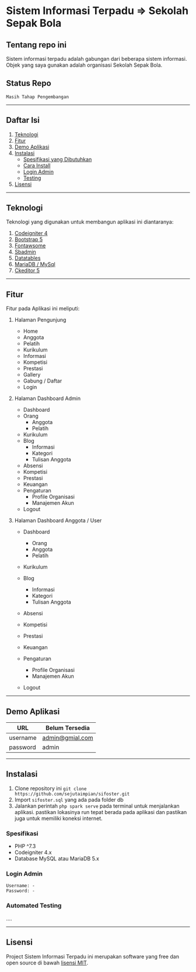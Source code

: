 # Sistem Informasi Terpadu => Sekolah Sepak Bola

## Tentang repo ini

Sistem informasi terpadu adalah gabungan dari beberapa sistem informasi. Objek yang saya gunakan adalah organisasi Sekolah Sepak Bola.

## Status Repo

`Masih Tahap Pengembangan`

<hr>

## Daftar Isi

1. [Teknologi](#teknologi)
2. [Fitur](#fitur)
3. [Demo Aplikasi](#demo-aplikasi)
4. [Instalasi](#instalasi)
   - [Spesifikasi yang Dibutuhkan](#spesifikasi)
   - [Cara Install](#cara-install)
   - [Login Admin](#cara-install)
   - [Testing](#automated-testing)
5. [Lisensi](#license)

<hr>

## Teknologi

Teknologi yang digunakan untuk membangun aplikasi ini diantaranya:

1. [Codeigniter 4](https://codeigniter.com/)
2. [Bootstrap 5](https://getbootstrap.com/)
3. [Fontawsome](https://fontawesome.com/)
4. [Sbadmin](https://github.com/startbootstrap/startbootstrap-sb-admin)
5. [Datatables](https://datatables.net/)
6. [MariaDB / MySql](https://mariadb.org/)
7. [Ckeditor 5](https://ckeditor.com/)

<hr>

## Fitur

Fitur pada Aplikasi ini meliputi:

1. Halaman Pengunjung

   - Home
   - Anggota
   - Pelatih
   - Kurikulum
   - Informasi
   - Kompetisi
   - Prestasi
   - Gallery
   - Gabung / Daftar
   - Login

2. Halaman Dashboard Admin

   - Dashboard
   - Orang
     - Anggota
     - Pelatih
   - Kurikulum
   - Blog
     - Informasi
     - Kategori
     - Tulisan Anggota
   - Absensi
   - Kompetisi
   - Prestasi
   - Keuangan
   - Pengaturan
     - Profile Organisasi
     - Manajemen Akun
   - Logout

3. Halaman Dashboard Anggota / User

   - Dashboard

     - Orang
     - Anggota
     - Pelatih

   - Kurikulum
   - Blog

     - Informasi
     - Kategori
     - Tulisan Anggota

   - Absensi
   - Kompetisi
   - Prestasi
   - Keuangan
   - Pengaturan

     - Profile Organisasi
     - Manajemen Akun

   - Logout

<hr>

## Demo Aplikasi

| URL      | Belum Tersedia  |
| -------- | --------------- |
| username | admin@gmial.com |
| password | admin           |

<hr>

## Instalasi

1. Clone repository ini `git clone https://github.com/sejutaimpian/sifoster.git`
2. Import `sifoster.sql` yang ada pada folder db
3. Jalankan perintah `php spark serve` pada terminal untuk menjalankan aplikasi. pastikan lokasinya run tepat berada pada aplikasi dan pastikan juga untuk memiliki koneksi internet.

### Spesifikasi

- PHP ^7.3
- Codeigniter 4.x
- Database MySQL atau MariaDB 5.x

### Login Admin

```
Username: -
Password: -
```

### Automated Testing

....

<hr>

## Lisensi

Project Sistem Informasi Terpadu ini merupakan software yang free dan open source di bawah [lisensi MIT](LICENSE).
